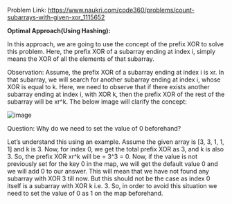 Problem Link: https://www.naukri.com/code360/problems/count-subarrays-with-given-xor_1115652

**Optimal Approach(Using Hashing):**

In this approach, we are going to use the concept of the prefix XOR to solve this problem. Here, the prefix XOR of a subarray ending at index i, simply means the XOR of all the elements of that subarray.

Observation: Assume, the prefix XOR of a subarray ending at index i is xr. In that subarray, we will search for another subarray ending at index i, whose XOR is equal to k. Here, we need to observe that if there exists another subarray ending at index i, with XOR k, then the prefix XOR of the rest of the subarray will be xr^k. The below image will clarify the concept:

![image](https://github.com/user-attachments/assets/0e233c0b-9f51-4984-93cc-e54139c01b40)

Question: Why do we need to set the value of 0 beforehand?

Let’s understand this using an example. Assume the given array is [3, 3, 1, 1, 1] and k is 3. Now, for index 0, we get the total prefix XOR as 3, and k is also 3. So, the prefix XOR xr^k will be = 3^3 = 0. Now, if the value is not previously set for the key 0 in the map, we will get the default value 0 and we will add 0 to our answer. This will mean that we have not found any subarray with XOR 3 till now. But this should not be the case as index 0 itself is a subarray with XOR k i.e. 3.
So, in order to avoid this situation we need to set the value of 0 as 1 on the map beforehand.
